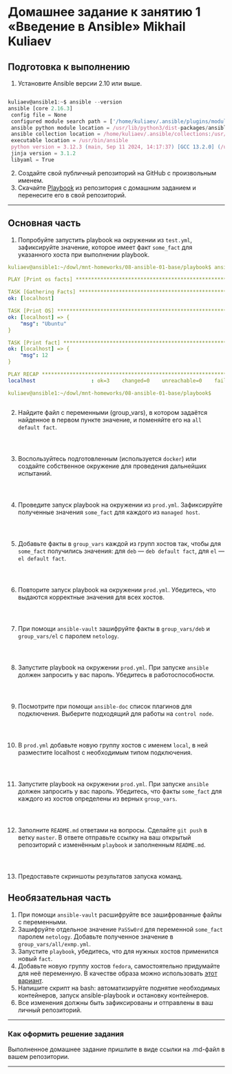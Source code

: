 # Домашнее задание к занятию 1 «Введение в Ansible» Mikhail Kuliaev

## Подготовка к выполнению

1. Установите Ansible версии 2.10 или выше.

 ```javascript

kuliaev@ansible1:~$ ansible --version
ansible [core 2.16.3]
  config file = None
  configured module search path = ['/home/kuliaev/.ansible/plugins/modules', '/usr/share/ansible/plugins/modules']
  ansible python module location = /usr/lib/python3/dist-packages/ansible
  ansible collection location = /home/kuliaev/.ansible/collections:/usr/share/ansible/collections
  executable location = /usr/bin/ansible
  python version = 3.12.3 (main, Sep 11 2024, 14:17:37) [GCC 13.2.0] (/usr/bin/python3)
  jinja version = 3.1.2
  libyaml = True
 
 ```

2. Создайте свой публичный репозиторий на GitHub с произвольным именем.
3. Скачайте [Playbook](./playbook/) из репозитория с домашним заданием и перенесите его в свой репозиторий.

---

## Основная часть

1. Попробуйте запустить playbook на окружении из `test.yml`, зафиксируйте значение, которое имеет факт `some_fact` для указанного хоста при выполнении playbook.

```yml
kuliaev@ansible1:~/dowl/mnt-homeworks/08-ansible-01-base/playbook$ ansible-playbook -i inventory/test.yml site.yml

PLAY [Print os facts] *********************************************************************************************************************************************************************************************

TASK [Gathering Facts] ********************************************************************************************************************************************************************************************
ok: [localhost]

TASK [Print OS] ***************************************************************************************************************************************************************************************************
ok: [localhost] => {
    "msg": "Ubuntu"
}

TASK [Print fact] *************************************************************************************************************************************************************************************************
ok: [localhost] => {
    "msg": 12
}

PLAY RECAP ********************************************************************************************************************************************************************************************************
localhost                  : ok=3    changed=0    unreachable=0    failed=0    skipped=0    rescued=0    ignored=0   

kuliaev@ansible1:~/dowl/mnt-homeworks/08-ansible-01-base/playbook$ 



 ```

2. Найдите файл с переменными (group_vars), в котором задаётся найденное в первом пункте значение, и поменяйте его на `all default fact`.

```SQL 




 ```

3. Воспользуйтесь подготовленным (используется `docker`) или создайте собственное окружение для проведения дальнейших испытаний.

```SQL 




 ```

4. Проведите запуск playbook на окружении из `prod.yml`. Зафиксируйте полученные значения `some_fact` для каждого из `managed host`.

```SQL 




 ```

5. Добавьте факты в `group_vars` каждой из групп хостов так, чтобы для `some_fact` получились значения: для `deb` — `deb default fact`, для `el` — `el default fact`.

```SQL 




 ```

6.  Повторите запуск playbook на окружении `prod.yml`. Убедитесь, что выдаются корректные значения для всех хостов.

```SQL 




 ```

7. При помощи `ansible-vault` зашифруйте факты в `group_vars/deb` и `group_vars/el` с паролем `netology`.

```SQL 




 ```

8. Запустите playbook на окружении `prod.yml`. При запуске `ansible` должен запросить у вас пароль. Убедитесь в работоспособности.

```SQL 




 ```

9. Посмотрите при помощи `ansible-doc` список плагинов для подключения. Выберите подходящий для работы на `control node`.

```SQL 




 ```

10. В `prod.yml` добавьте новую группу хостов с именем  `local`, в ней разместите localhost с необходимым типом подключения.

```SQL 




 ```

11. Запустите playbook на окружении `prod.yml`. При запуске `ansible` должен запросить у вас пароль. Убедитесь, что факты `some_fact` для каждого из хостов определены из верных `group_vars`.

```SQL 




 ```

12. Заполните `README.md` ответами на вопросы. Сделайте `git push` в ветку `master`. В ответе отправьте ссылку на ваш открытый репозиторий с изменённым `playbook` и заполненным `README.md`.

```SQL 




 ```

13. Предоставьте скриншоты результатов запуска команд.

## Необязательная часть

1. При помощи `ansible-vault` расшифруйте все зашифрованные файлы с переменными.
2. Зашифруйте отдельное значение `PaSSw0rd` для переменной `some_fact` паролем `netology`. Добавьте полученное значение в `group_vars/all/exmp.yml`.
3. Запустите `playbook`, убедитесь, что для нужных хостов применился новый `fact`.
4. Добавьте новую группу хостов `fedora`, самостоятельно придумайте для неё переменную. В качестве образа можно использовать [этот вариант](https://hub.docker.com/r/pycontribs/fedora).
5. Напишите скрипт на bash: автоматизируйте поднятие необходимых контейнеров, запуск ansible-playbook и остановку контейнеров.
6. Все изменения должны быть зафиксированы и отправлены в ваш личный репозиторий.

---

### Как оформить решение задания

Выполненное домашнее задание пришлите в виде ссылки на .md-файл в вашем репозитории.

---
